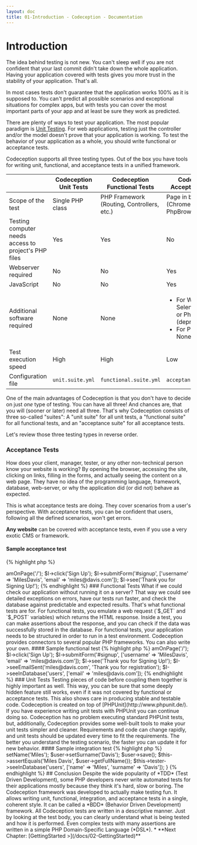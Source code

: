 ```yaml
---
layout: doc
title: 01-Introduction - Codeception - Documentation
---
```


# Introduction

The idea behind testing is not new. You can't sleep well if you are not confident
that your last commit didn't take down the whole application.
Having your application covered with tests gives you more trust in the stability of your application. That's all.

In most cases tests don't guarantee that the application works 100% as it is supposed to.
You can't predict all possible scenarios and exceptional situations for complex apps,
but with tests you can cover the most important parts of your app and at least be sure they work as predicted.

There are plenty of ways to test your application.
The most popular paradigm is [Unit Testing](http://en.wikipedia.org/wiki/Unit_testing).
For web applications, testing just the controller and/or the model doesn't prove that your application is working.
To test the behavior of your application as a whole, you should write functional or acceptance tests.

Codeception supports all three testing types.
Out of the box you have tools for writing unit, functional, and acceptance tests in a unified framework.

| | Codeception Unit Tests | Codeception Functional Tests | Codeception Acceptance Tests
| --- | --- | --- | --- |
| Scope of the test | Single PHP class | PHP Framework (Routing, Controllers, etc.) | Page in browser (Chrome, Firefox, or PhpBrowser) |
| Testing computer needs access to project's PHP files | Yes | Yes | No |
| Webserver required | No | No | Yes |
| JavaScript  | No | No | Yes |
| Additional software required | None | None | <ul><li>For WebDriver: Selenium Server or PhantomJS (deprecated)</li><li>For PhpBrowser: None</li></ul> |
| Test execution speed | High | High | Low |
| Configuration file | `unit.suite.yml` | `functional.suite.yml` | `acceptance.suite.yml` |

One of the main advantages of Codeception is that you don't have to decide on just *one* type of testing. You can have all three!
And chances are, that you will (sooner or later) need all three. That's why Codeception consists of three so-called "suites":
A "unit suite" for all unit tests, a "functional suite" for all functional tests, and an "acceptance suite" for all acceptance tests.

Let's review those three testing types in reverse order.

### Acceptance Tests

How does your client, manager, tester, or any other non-technical person know your website is working?
By opening the browser, accessing the site, clicking on links, filling in the forms,
and actually seeing the content on a web page. They have no idea of the programming language, framework, database, web-server,
or why the application did (or did not) behave as expected.

This is what acceptance tests are doing. They cover scenarios from a user's perspective.
With acceptance tests, you can be confident that users, following all the defined scenarios, won't get errors.

**Any website** can be covered with acceptance tests, even if you use a very exotic CMS or framework.

#### Sample acceptance test

{% highlight php %}

<?php
$I->amOnPage('/');
$I->click('Sign Up');
$I->submitForm('#signup', ['username' => 'MilesDavis', 'email' => 'miles@davis.com']);
$I->see('Thank you for Signing Up!');

{% endhighlight %}

### Functional Tests

What if we could check our application without running it on a server?
That way we could see detailed exceptions on errors, have our tests run faster,
and check the database against predictable and expected results. That's what functional tests are for.

For functional tests, you emulate a web request (`$_GET` and `$_POST` variables)
which returns the HTML response. Inside a test, you can make assertions about the response,
and you can check if the data was successfully stored in the database.

For functional tests, your application needs to be structured in order to run in a test environment.
Codeception provides connectors to several popular PHP frameworks. You can also write your own.

#### Sample functional test

{% highlight php %}

<?php
$I->amOnPage('/');
$I->click('Sign Up');
$I->submitForm('#signup', ['username' => 'MilesDavis', 'email' => 'miles@davis.com']);
$I->see('Thank you for Signing Up!');
$I->seeEmailSent('miles@davis.com', 'Thank you for registration');
$I->seeInDatabase('users', ['email' => 'miles@davis.com']);

{% endhighlight %}

### Unit Tests

Testing pieces of code before coupling them together is highly important as well. This way,
you can be sure that some deeply hidden feature still works, even if it was not covered by functional or acceptance tests.
This also shows care in producing stable and testable code.

Codeception is created on top of [PHPUnit](http://www.phpunit.de/). If you have experience writing unit tests with PHPUnit
you can continue doing so. Codeception has no problem executing standard PHPUnit tests,
but, additionally, Codeception provides some well-built tools to make your unit tests simpler and cleaner.

Requirements and code can change rapidly,
and unit tests should be updated every time to fit the requirements.
The better you understand the testing scenario, the faster you can update it for new behavior.

#### Sample integration test

{% highlight php %}

<?php
function testSavingUser()
{
    $user = new User();
    $user->setName('Miles');
    $user->setSurname('Davis');
    $user->save();
    $this->assertEquals('Miles Davis', $user->getFullName());
    $this->tester->seeInDatabase('users', ['name' => 'Miles', 'surname' => 'Davis']);
}

{% endhighlight %}

## Conclusion

Despite the wide popularity of *TDD* (Test Driven Development), some PHP developers never write automated tests for their applications mostly because they think it's hard, slow or boring.
The Codeception framework was developed to actually make testing fun.
It allows writing unit, functional, integration, and acceptance tests in a single, coherent style.

It can be called a *BDD* (Behavior Driven Development) framework. All Codeception tests are written in a descriptive manner.
Just by looking at the test body, you can clearly understand what is being tested and how it is performed.
Even complex tests with many assertions are written in a simple PHP Domain-Specific Language (*DSL*).




* **Next Chapter: [GettingStarted >](/docs/02-GettingStarted)**
